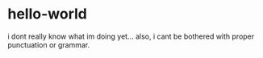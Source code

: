 # hello-world
i dont really know what im doing yet... also, i cant be bothered with proper punctuation or grammar.
